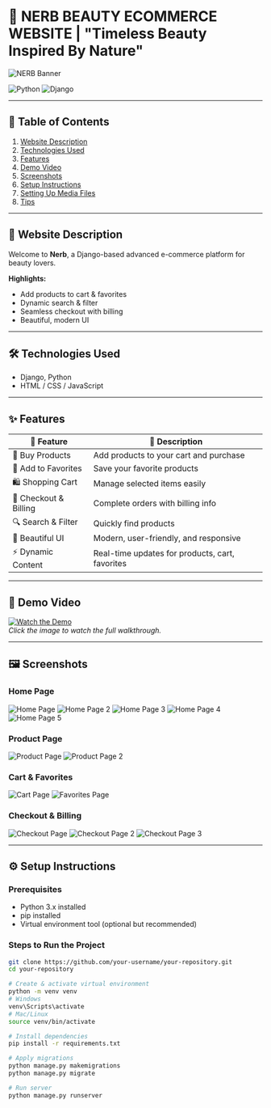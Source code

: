 # 🌸 NERB BEAUTY ECOMMERCE WEBSITE | "Timeless Beauty Inspired By Nature"

![NERB Banner](https://github.com/user-attachments/assets/664129d3-8aa1-4814-bf42-9b5b89879999)

![Python](https://img.shields.io/badge/Python-3.11-blue?logo=python&logoColor=white) 
![Django](https://img.shields.io/badge/Django-5.1-success?logo=django&logoColor=white) 

---

## 📌 Table of Contents
1. [Website Description](#-website-description)
2. [Technologies Used](#-technologies-used)
3. [Features](#-features)
4. [Demo Video](#-demo-video)
5. [Screenshots](#-screenshots)
6. [Setup Instructions](#-setup-instructions)
7. [Setting Up Media Files](#️-setting-up-media-files)
8. [Tips](#-tips)

---

## 🚀 Website Description
Welcome to **Nerb**, a Django-based advanced e-commerce platform for beauty lovers.  

**Highlights:**  
- Add products to cart & favorites  
- Dynamic search & filter  
- Seamless checkout with billing  
- Beautiful, modern UI  

---

## 🛠️ Technologies Used
- Django, Python  
- HTML / CSS / JavaScript  

---

## ✨ Features
| 🌟 Feature | 📝 Description |
|------------|----------------|
| 🛒 Buy Products | Add products to your cart and purchase |
| 💖 Add to Favorites | Save your favorite products |
| 🛍️ Shopping Cart | Manage selected items easily |
| 🧾 Checkout & Billing | Complete orders with billing info |
| 🔍 Search & Filter | Quickly find products |
| 🎨 Beautiful UI | Modern, user-friendly, and responsive |
| ⚡ Dynamic Content | Real-time updates for products, cart, favorites |

---

## 🎥 Demo Video
[![Watch the Demo](https://github.com/user-attachments/assets/0e6cff60-e7f9-4f87-89b6-405ca9105ed4)](https://youtu.be/RSm4ogMhgz4)  
*Click the image to watch the full walkthrough.*

---

## 🖼️ Screenshots

### Home Page
![Home Page](https://github.com/user-attachments/assets/bf2176fb-6329-4f00-be31-ddc9a45e072b)
![Home Page 2](https://github.com/user-attachments/assets/1857fdfd-a59a-4410-a0a3-dbb6eca861ad)
![Home Page 3](https://github.com/user-attachments/assets/55a5b078-7ba7-412a-be8b-374bdb7acd45)
![Home Page 4](https://github.com/user-attachments/assets/e046263a-e2dd-4500-8be6-42e8514a8250)
![Home Page 5](https://github.com/user-attachments/assets/7b85161f-6b18-4fbb-ba12-856f131d05e9)

### Product Page
![Product Page](https://github.com/user-attachments/assets/6ed8cdf8-d78a-4b9e-8ca1-a5b1848a5ee0)
![Product Page 2](https://github.com/user-attachments/assets/e8f5cd1e-5b31-4789-bcde-7a05e9f19178)

### Cart & Favorites
![Cart Page](https://github.com/user-attachments/assets/a25db72d-228f-4696-a873-61e0dca1c9dc)
![Favorites Page](https://github.com/user-attachments/assets/a916810c-aa5f-47dd-bb53-67a98b8ec246)

### Checkout & Billing
![Checkout Page](https://github.com/user-attachments/assets/5ae9b159-1a7e-4d2a-9278-4ff570bd5dfb)
![Checkout Page 2](https://github.com/user-attachments/assets/74878b72-8c07-4a46-b70a-b1f167ad2419)
![Checkout Page 3](https://github.com/user-attachments/assets/1059a250-64a1-4f9e-991b-5ef32fa0a8df)


---

## ⚙️ Setup Instructions

### Prerequisites
- Python 3.x installed  
- pip installed  
- Virtual environment tool (optional but recommended)  

### Steps to Run the Project
```bash
git clone https://github.com/your-username/your-repository.git
cd your-repository

# Create & activate virtual environment
python -m venv venv
# Windows
venv\Scripts\activate
# Mac/Linux
source venv/bin/activate

# Install dependencies
pip install -r requirements.txt

# Apply migrations
python manage.py makemigrations
python manage.py migrate

# Run server
python manage.py runserver
